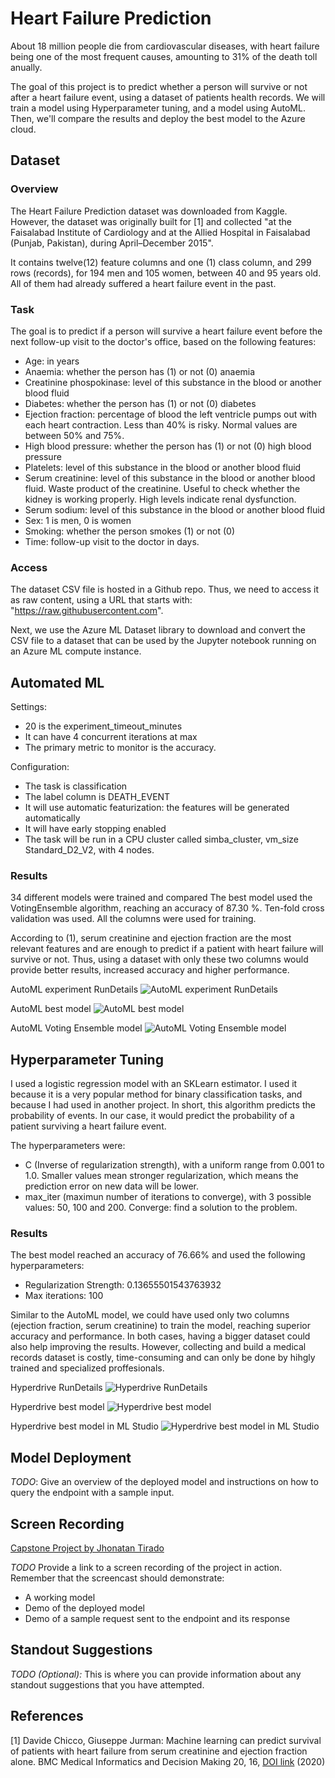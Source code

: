 # Heart Failure Prediction

About 18 million people die from cardiovascular diseases, with heart failure being one of the most frequent causes, amounting to 31% of the death toll anually.

The goal of this project is to predict whether a person will survive or not after a heart failure event, using a dataset of patients health records.
We will train a model using Hyperparameter tuning, and a model using AutoML. Then, we'll compare the results and deploy the best model to the Azure cloud.


## Dataset

### Overview

The Heart Failure Prediction dataset was downloaded from Kaggle. However, the dataset was originally built for [1] and collected "at the Faisalabad Institute of Cardiology and at the Allied Hospital in Faisalabad (Punjab, Pakistan), during April–December 2015".

It contains twelve(12) feature columns and one (1) class column, and 299 rows (records), for 194 men and 105 women, between 40 and 95 years old. All of them had already suffered a heart failure event in the past.

### Task

The goal is to predict if a person will survive a heart failure event before the next follow-up visit to the doctor's office, based on the following features:
- Age: in years
- Anaemia: whether the person has (1) or not (0) anaemia
- Creatinine phospokinase: level of this substance in the blood or another blood fluid
- Diabetes: whether the person has (1) or not (0) diabetes
- Ejection fraction: percentage of blood the left ventricle pumps out with each heart contraction. Less than 40% is risky. Normal values are between 50% and 75%.
- High blood pressure: whether the person has (1) or not (0) high blood pressure
- Platelets: level of this substance in the blood or another blood fluid
- Serum creatinine: level of this substance in the blood or another blood fluid. Waste product of the creatinine. Useful to check whether the kidney is working properly. High levels indicate renal dysfunction.
- Serum sodium: level of this substance in the blood or another blood fluid
- Sex: 1 is men, 0 is women
- Smoking: whether the person smokes (1) or not (0)
- Time: follow-up visit to the doctor in days.

### Access

The dataset CSV file is hosted in a Github repo. Thus, we need to access it as raw content, using a URL that starts with: "https://raw.githubusercontent.com".

Next, we use the Azure ML Dataset library to download and convert the CSV file to a dataset that can be used by the Jupyter notebook running on an Azure ML compute instance.

## Automated ML

Settings:
- 20 is the experiment_timeout_minutes
- It can have 4 concurrent iterations at max
- The primary metric to monitor is the accuracy.

Configuration:
- The task is classification
- The label column is DEATH_EVENT
- It will use automatic featurization: the features will be generated automatically
- It will have early stopping enabled
- The task will be run in a CPU cluster called simba_cluster, vm_size Standard_D2_V2, with 4 nodes.

### Results

34 different models were trained and compared
The best model used the VotingEnsemble algorithm, reaching an accuracy of 87.30 %.
Ten-fold cross validation was used.
All the columns were used for training.

According to (1), serum creatinine and ejection fraction are the most relevant features and are enough to predict if a patient with heart failure will survive or not. Thus, using a dataset with only these two columns would provide better results, increased accuracy and higher performance.


AutoML experiment RunDetails
![AutoML experiment RunDetails](https://github.com/jhonatantirado/nd00333-capstone/blob/master/AutoML-RunDetails.png)

AutoML best model
![AutoML best model](https://github.com/jhonatantirado/nd00333-capstone/blob/master/AutoML-BestModel.png)

AutoML Voting Ensemble model
![AutoML Voting Ensemble model](https://github.com/jhonatantirado/nd00333-capstone/blob/master/AutoML-VotingEnsembleBestModel.png)

## Hyperparameter Tuning

I used a logistic regression model with an SKLearn estimator. I used it because it is a very popular method for binary classification tasks, and because I had used in another project. In short, this algorithm predicts the probability of events. In our case, it would predict the probability of a patient surviving a heart failure event.

The hyperparameters were:
- C (Inverse of regularization strength), with a uniform range from 0.001 to 1.0. Smaller values mean stronger regularization, which means the prediction error on new data will be lower.
- max_iter (maximun number of iterations to converge), with 3 possible values: 50, 100 and 200. Converge: find a solution to the problem.


### Results

The best model reached an accuracy of 76.66% and used the following hyperparameters:
- Regularization Strength: 0.13655501543763932
- Max iterations: 100

Similar to the AutoML model, we could have used only two columns (ejection fraction, serum creatinine) to train the model, reaching superior accuracy and performance.
In both cases, having a bigger dataset could also help improving the results. However, collecting and build a medical records dataset is costly, time-consuming and can only be done by hihgly trained and specialized proffesionals.


Hyperdrive RunDetails
![Hyperdrive RunDetails](https://github.com/jhonatantirado/nd00333-capstone/blob/master/Hyperdrive-RunDetails.png)

Hyperdrive best model
![Hyperdrive best model](https://github.com/jhonatantirado/nd00333-capstone/blob/master/Hyperdrive-BestModel.png)

Hyperdrive best model in ML Studio
![Hyperdrive best model in ML Studio](https://github.com/jhonatantirado/nd00333-capstone/blob/master/Hyperdriver-BestModelMLStudio.png)

## Model Deployment

*TODO*: Give an overview of the deployed model and instructions on how to query the endpoint with a sample input.

## Screen Recording

[Capstone Project by Jhonatan Tirado](https://www.youtube.com/watch?v=wZj6kmEjMHw)

*TODO* Provide a link to a screen recording of the project in action. Remember that the screencast should demonstrate:

- A working model
- Demo of the deployed  model
- Demo of a sample request sent to the endpoint and its response

## Standout Suggestions
*TODO (Optional):* This is where you can provide information about any standout suggestions that you have attempted.

## References
[1] Davide Chicco, Giuseppe Jurman: Machine learning can predict survival of patients with heart failure from serum creatinine and ejection fraction alone. BMC Medical Informatics and Decision Making 20, 16, [DOI link](https://doi.org/10.1186/s12911-020-1023-5) (2020)
